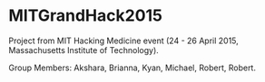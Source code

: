 # MITGrandHack2015
Project from MIT Hacking Medicine event (24 - 26 April 2015, Massachusetts Institute of Technology).

Group Members: Akshara, Brianna, Kyan, Michael, Robert, Robert.
